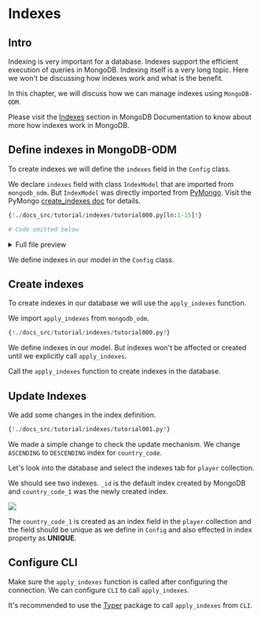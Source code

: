 # Indexes

## Intro

Indexing is very important for a database. Indexes support the efficient execution of queries in MongoDB. Indexing itself is a very long topic. Here we won't be discussing how indexes work and what is the benefit.

In this chapter, we will discuss how we can manage indexes using `MongoDB-ODM`.

Please visit the <a href="https://www.mongodb.com/docs/manual/indexes/" class="external-link" target="_blank">Indexes</a> section in MongoDB Documentation to know about more how indexes work in MongoDB.

## Define indexes in MongoDB-ODM

To create indexes we will define the `indexes` field in the `Config` class.

We declare `indexes` field with class `IndexModel` that are imported from `mongodb_odm`. But `IndexModel` was directly imported from <a href="https://pymongo.readthedocs.io/en/stable/" class="external-link" target="_blank">PyMongo</a>. Visit the PyMongo <a href="https://pymongo.readthedocs.io/en/stable/api/pymongo/collection.html?highlight=IndexModel#pymongo.collection.Collection.create_indexes" class="external-link" target="_blank">create_indexes doc</a> for details.

```Python hl_lines="4 13-15"
{!./docs_src/tutorial/indexes/tutorial000.py[ln:1-15]!}

# Code omitted below
```

<details>
<summary>Full file preview</summary>
```Python
{!./docs_src/tutorial/indexes/tutorial000.py!}
```
</details>

We define indexes in our model in the `Config` class.

## Create indexes

To create indexes in our database we will use the `apply_indexes` function.

We import `apply_indexes` from `mongodb_odm`.

```Python hl_lines="4 25"
{!./docs_src/tutorial/indexes/tutorial000.py!}
```

We define indexes in our model. But indexes won't be affected or created until we explicitly call `apply_indexes`.

Call the `apply_indexes` function to create indexes in the database.

## Update Indexes

We add some changes in the index definition.

```Python hl_lines="4 12-15 25"
{!./docs_src/tutorial/indexes/tutorial001.py!}
```

We made a simple change to check the update mechanism. We change `ASCENDING` to `DESCENDING` index for `country_code`.

Let's look into the database and select the indexes tab for `player` collection.

We should see two indexes. `_id` is the default index created by MongoDB and `country_code_1` was the newly created index.

<img class="shadow" src="/img/tutorial/indexes/image000.png">

The `country_code_1` is created as an index field in the `player` collection and the field should be unique as we define in `Config` and also effected in index property as **UNIQUE**.

## Configure CLI

Make sure the `apply_indexes` function is called after configuring the connection. We can configure `CLI` to call `apply_indexes`.

It's recommended to use the <a href="https://typer.tiangolo.com/" class="external-link" target="_blank">Typer</a> package to call `apply_indexes` from `CLI`.
